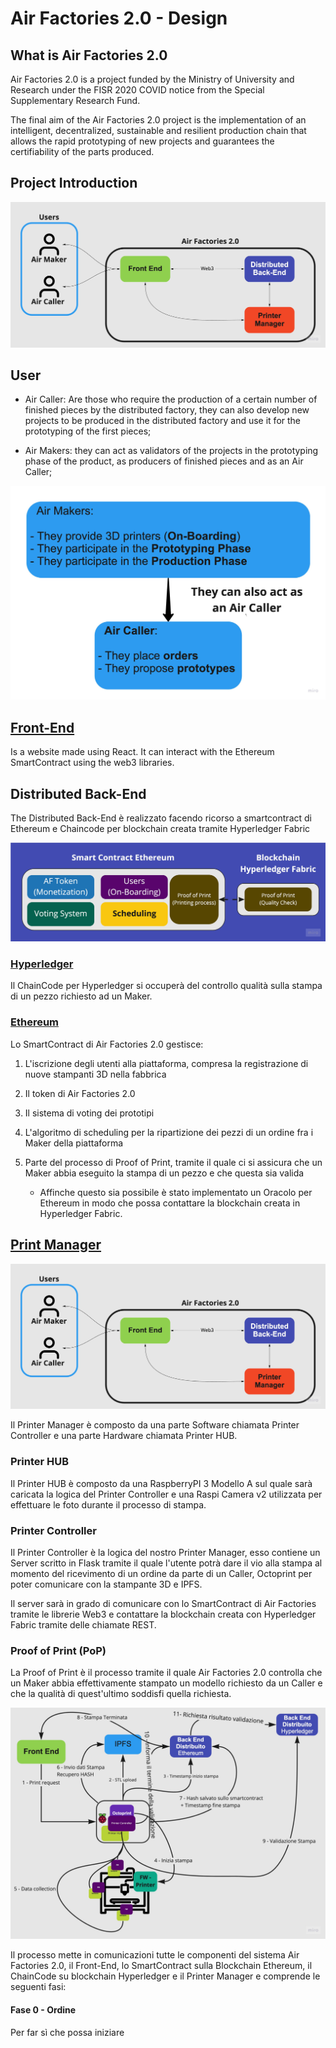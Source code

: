 # Air Factories 2.0 - Design

## What is Air Factories 2.0

Air Factories 2.0 is a project funded by the Ministry of University and Research under the FISR 2020 COVID notice from the Special Supplementary Research Fund.

The final aim of the Air Factories 2.0 project is the implementation of an intelligent, decentralized, sustainable and resilient production chain that allows the rapid prototyping of new projects and guarantees the certifiability of the parts produced.

## Project Introduction

![](/IMG/README/1.jpg)

## User

- Air Caller: Are those who require the production of a certain number of finished pieces by the distributed factory, they can also develop new projects to be produced in the distributed factory and use it for the prototyping of the first pieces;

- Air Makers: they can act as validators of the projects in the prototyping phase of the product, as producers of finished pieces and as an Air Caller;

![](/IMG/README/2.jpg)

## [Front-End](https://github.com/Air-Factories-2-0/af2-frontend)

Is a website made using React. It can interact with the Ethereum SmartContract using the web3 libraries. 

## Distributed Back-End

The Distributed Back-End è realizzato facendo ricorso a smartcontract di Ethereum e Chaincode per blockchain creata tramite Hyperledger Fabric

![](/IMG/README/3.jpg)

### [Hyperledger](Hyperledger.md)

Il ChainCode per Hyperledger si occuperà del controllo qualità sulla stampa di un pezzo richiesto ad un Maker.

### [Ethereum](Ethereum.md)

Lo SmartContract di Air Factories 2.0 gestisce:

1. L'iscrizione degli utenti alla piattaforma, compresa la registrazione di nuove stampanti 3D nella fabbrica

2. Il token di Air Factories 2.0

3. Il sistema di voting dei prototipi

4. L'algoritmo di scheduling per la ripartizione dei pezzi di un ordine fra i Maker della piattaforma

5. Parte del processo di Proof of Print, tramite il quale ci si assicura che un Maker abbia eseguito la stampa di un pezzo e che questa sia valida
   
   - Affinche questo sia possibile è stato implementato un Oracolo per Ethereum in modo che possa contattare la blockchain creata in Hyperledger Fabric.

## [Print Manager](PrinterManager.md)

![](/IMG/README/1.jpg)

Il Printer Manager è composto da una parte Software chiamata Printer Controller e una parte Hardware chiamata Printer HUB.

### Printer HUB

Il Printer HUB è composto da una RaspberryPI 3 Modello A sul quale sarà caricata la logica del Printer Controller e una Raspi Camera v2 utilizzata per effettuare le foto durante il processo di stampa.

### Printer Controller

Il Printer Controller è la logica del nostro Printer Manager, esso contiene un Server scritto in Flask tramite il quale l'utente potrà dare il vio alla stampa al momento del ricevimento di un ordine da parte di un Caller, Octoprint per poter comunicare con la stampante 3D e IPFS.

Il server sarà in grado di comunicare con lo SmartContract di Air Factories tramite le librerie Web3 e contattare la blockchain creata con Hyperledger Fabric tramite delle chiamate REST.

### Proof of Print (PoP)

La Proof of Print è il processo tramite il quale Air Factories 2.0 controlla che un Maker abbia effettivamente stampato un modello richiesto da un Caller e che la qualità di quest'ultimo soddisfi quella richiesta.

![](/IMG/README/5.jpg)

Il processo mette in comunicazioni tutte le componenti del sistema Air Factories 2.0, il Front-End, lo SmartContract sulla Blockchain Ethereum, il ChainCode su blockchain Hyperledger e il Printer Manager e comprende le seguenti fasi:

#### Fase 0 - Ordine

Per far sì che possa iniziare 

## 
